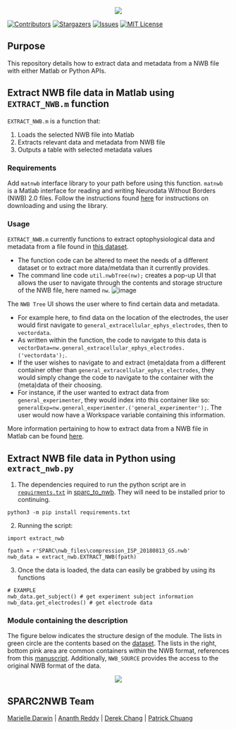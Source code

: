 <p align="center">
  <img src="https://user-images.githubusercontent.com/78009407/126273326-662b5aff-034f-4f48-a62a-69552195ff86.png" />
</p>

[![Contributors][contributors-shield]][contributors-url]
[![Stargazers][stars-shield]][stars-url]
[![Issues][issues-shield]][issues-url]
[![MIT License][license-shield]][license-url]

## Purpose
This repository details how to extract data and metadata from a NWB file with either Matlab or Python APIs.

## Extract NWB file data in Matlab using `EXTRACT_NWB.m` function
`EXTRACT_NWB.m` is a function that:
1. Loads the selected NWB file into Matlab
2. Extracts relevant data and metadata from NWB file 
3. Outputs a table with selected metadata values

### Requirements
Add `matnwb` interface library to your path before using this function.
`matnwb` is a Matlab interface for reading and writing Neurodata Without Borders (NWB) 2.0 files. Follow the instructions found [here](https://neurodatawithoutborders.github.io/matnwb/#setup) for instructions on downloading and using the library.

### Usage
`EXTRACT_NWB.m` currently functions to extract optophysiological data and metadata from a file found in [this dataset](https://sparc.science/datasets/124?type=dataset&path=files%2Fprimary%2Fcompression%2Fsub-20180809_G5%2Fsam-20180809_G5).
* The function code can be altered to meet the needs of a different dataset or to extract more data/metdata than it currently provides.
* The command line code `util.nwbTree(nw);` creates a pop-up UI that allows the user to navigate through the contents and storage structure of the NWB file, here named `nw`. 
![image](https://user-images.githubusercontent.com/78009407/126884868-454d97df-3303-453c-9076-75ae9207b019.png)

The `NWB Tree` UI shows the user where to find certain data and metadata. 

* For example here, to find data on the location of the electrodes, the user would first navigate to `general_extracellular_ephys_electrodes`, then to `vectordata`. 
* As written within the function, the code to navigate to this data is `vectorData=nw.general_extracellular_ephys_electrodes.('vectordata');`. 
* If the user wishes to navigate to and extract (meta)data from a different container other than `general_extracellular_ephys_electrodes`, they would simply change the code to navigate to the container with the (meta)data of their choosing. 
* For instance, if the user wanted to extract data from `general_experimenter`, they would index into this container like so: `generalExp=nw.general_experimenter.('general_experimenter');`. The user would now have a Workspace variable containing this information.

More information pertaining to how to extract data from a NWB file in Matlab can be found [here](https://neurodatawithoutborders.github.io/matnwb/tutorials/html/basicUsage.html).

## Extract NWB file data in Python using `extract_nwb.py` 
1. The dependencies required to run the python script are in [`requirments.txt`](https://github.com/SPARC-FAIR-Codeathon/sparc2nwb/blob/main/sparc_to_nwb/requirements.txt) in [sparc_to_nwb](https://github.com/SPARC-FAIR-Codeathon/sparc2nwb/tree/main/sparc_to_nwb). They will need to be installed prior to continuing.
```shell
python3 -m pip install requirements.txt
```
2. Running the script:
```shell
import extract_nwb

fpath = r'SPARC\nwb_files\compression_ISP_20180813_G5.nwb'
nwb_data = extract_nwb.EXTRACT_NWB(fpath)
```
3. Once the data is loaded, the data can easily be grabbed by using its functions
```shell
# EXAMPLE
nwb_data.get_subject() # get experiment subject information
nwb_data.get_electrodes() # get electrode data
```

### Module containing the description
The figure below indicates the structure design of the module. The lists in green circle are the contents based on the [dataset](https://sparc.science/datasets/124?type=dataset&path=files). The lists in the right, bottom pink area are common containers within the NWB format, references from this [manuscript](https://www.nature.com/articles/s41597-020-0415-9#Fig2). Additionally, `NWB_SOURCE` provides the access to the original NWB format of the data.

<p align="center">
  <img src="https://github.com/lifestrugglee/sparc2nwb/blob/main/extract_from_nwb/source_vs_nwb.png" />
</p>


## SPARC2NWB Team
[Marielle Darwin](https://github.com/mldarwin) | [Ananth Reddy](https://github.com/anbhimi) | [Derek Chang](https://github.com/DerekYJC) | [Patrick Chuang](https://github.com/lifestrugglee)

[contributors-shield]: https://img.shields.io/github/contributors/SPARC-FAIR-Codeathon/sparc2nwb.svg?style=flat-square
[contributors-url]: https://github.com/SPARC-FAIR-Codeathon/sparc2nwb/graphs/contributors
[stars-shield]: https://img.shields.io/github/stars/SPARC-FAIR-Codeathon/sparc2nwb.svg?style=flat-square
[stars-url]: https://github.com/SPARC-FAIR-Codeathon/sparc2nwb/stargazers
[issues-shield]: https://img.shields.io/github/issues/SPARC-FAIR-Codeathon/sparc2nwb.svg?style=flat-square
[issues-url]: https://github.com/SPARC-FAIR-Codeathon/sparc2nwb/issues
[license-shield]: https://img.shields.io/github/license/SPARC-FAIR-Codeathon/sparc2nwb.svg?style=flat-square
[license-url]: https://github.com/SPARC-FAIR-Codeathon/sparc2nwb/blob/main/LICENSE
